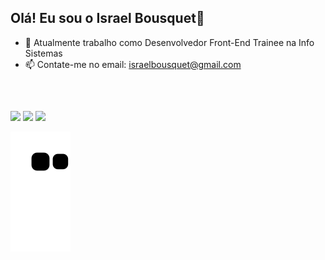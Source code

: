## Olá! Eu sou o Israel Bousquet👋

- 🔭 Atualmente trabalho como Desenvolvedor Front-End Trainee na Info Sistemas
- 📫 Contate-me no email: israelbousquet@gmail.com

<br>

   ##
  
<div> 
  <a href="https://instagram.com/ib.designn" target="_blank"><img src="https://img.shields.io/badge/-Instagram-%23E4405F?style=for-the-badge&logo=instagram&logoColor=white"></a>
  <a href = "mailto:israelbousquet@gmail.com@gmail.com"><img src="https://img.shields.io/badge/-Gmail-%23333?style=for-the-badge&logo=gmail&logoColor=white"></a>
  <a href="https://www.linkedin.com/in/israel-bousquet-73b50a199/" target="_blank"><img src="https://img.shields.io/badge/-LinkedIn-%230077B5?style=for-the-badge&logo=linkedin&logoColor=white"></a> 
 
<br>
  
![snake animation](https://github.com/israelbousquet/israelbousquet/blob/output/github-contribution-grid-snake2.svg)
 
</div>
